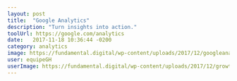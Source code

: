 ```yaml
---
layout: post
title:  "Google Analytics"
description: "Turn insights into action."
toolUrl: https://google.com/analytics
date:   2017-11-18 10:36:44 -0200
category: analytics
image: https://fundamental.digital/wp-content/uploads/2017/12/googleanalytics.png
user: equipeGH
userImage: https://fundamental.digital/wp-content/uploads/2017/12/growth-4.png
---
```

